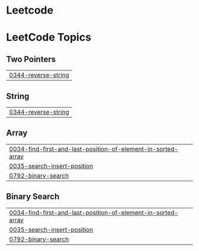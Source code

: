 # Leetcode
<!---LeetCode Topics Start-->
# LeetCode Topics
## Two Pointers
|  |
| ------- |
| [0344-reverse-string](https://github.com/iamshubham2001/Leetcode/tree/master/0344-reverse-string) |
## String
|  |
| ------- |
| [0344-reverse-string](https://github.com/iamshubham2001/Leetcode/tree/master/0344-reverse-string) |
## Array
|  |
| ------- |
| [0034-find-first-and-last-position-of-element-in-sorted-array](https://github.com/iamshubham2001/Leetcode/tree/master/0034-find-first-and-last-position-of-element-in-sorted-array) |
| [0035-search-insert-position](https://github.com/iamshubham2001/Leetcode/tree/master/0035-search-insert-position) |
| [0792-binary-search](https://github.com/iamshubham2001/Leetcode/tree/master/0792-binary-search) |
## Binary Search
|  |
| ------- |
| [0034-find-first-and-last-position-of-element-in-sorted-array](https://github.com/iamshubham2001/Leetcode/tree/master/0034-find-first-and-last-position-of-element-in-sorted-array) |
| [0035-search-insert-position](https://github.com/iamshubham2001/Leetcode/tree/master/0035-search-insert-position) |
| [0792-binary-search](https://github.com/iamshubham2001/Leetcode/tree/master/0792-binary-search) |
<!---LeetCode Topics End-->